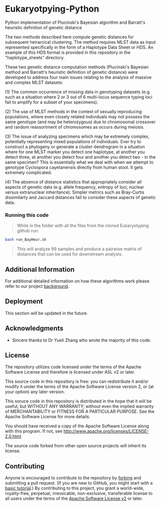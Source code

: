 # Eukaryotpying-Python
Python implementation of Plucinski's Bayesian algorithm and Barratt's heuristic definition of genetic distance

The two methods described here compute genetic distances for subsequent heirarcical clustering. The method requires MLST data as input represented specifically in the form of a Haplotype Data Sheet or HDS. An example of this HDS format is provided in this repository in the "haplotype_sheets" directory. 

These two genetic distance computation methods (Plucinski's Bayesian method and Barratt's heuristic definition of genetic distance) were developed to address four main issues relating to the analysis of massive and complex MLST datasets:

(1) The common occurrence of missing data in genotyping datasets (e.g. such as a situation where 2 or 3 out of 6 multi-locus sequence typing loci fail to amplify for a subset of your specimens).

(2) The use of MLST methods in the context of sexually reproducing populations, where even closely related individuals may not possess the same genotype (and may be heterozygous) due to chromosomal crossover and random reassortment of chromosomes as occurs during meiosis.

(3) The issue of analyzing specimens which may be extremely complex, potentially representing mixed populations of individuals. Ever try to construct a phylogeny or generate a cluster dendrogram in a situation where for one MLST marker you detect one haplotype, at another you detect three, at another you detect four and another you detect two - in the same specimen? This is essentially what we deal with when we attempt to genotype Cyclospora cayetanensis directly from human stool. It gets extremely complicated.

(4) The absence of distance statistics that appropriately consider all aspects of genetic data (e.g. allele frequency, entropy of loci, nuclear versus extranuclear inheritance). Simpler metrics such as Bray-Curtis dissimilarty and Jaccard distances fail to consider these aspects of genetic data.


### Running this code

>While in the folder with all the files from the cloned Eukaryotyping github run:

```bash
bash run_BayHeur.sh
```
> This will analyze 99 samples and produce a pairwise matrix of distances that can be used for downstream analysis.  


## Additional Information

For additional detailed information on how these algorithms work please refer to our project [background](background.md).


## Deployment

<!-- need to update once on SciComp and CDCgov github -->

This section will be updated in the future.


## Acknowledgments

* Sincere thanks to Dr Yueli Zhang who wrote the majority of this code.


## License
The repository utilizes code licensed under the terms of the Apache Software
License and therefore is licensed under ASL v2 or later.

This source code in this repository is free: you can redistribute it and/or modify it under
the terms of the Apache Software License version 2, or (at your option) any
later version.

This soruce code in this repository is distributed in the hope that it will be useful, but WITHOUT ANY
WARRANTY; without even the implied warranty of MERCHANTABILITY or FITNESS FOR A
PARTICULAR PURPOSE. See the Apache Software License for more details.

You should have received a copy of the Apache Software License along with this
program. If not, see http://www.apache.org/licenses/LICENSE-2.0.html

The source code forked from other open source projects will inherit its license.


## Contributing
Anyone is encouraged to contribute to the repository by [forking](https://help.github.com/articles/fork-a-repo)
and submitting a pull request. (If you are new to GitHub, you might start with a
[basic tutorial](https://help.github.com/articles/set-up-git).) By contributing
to this project, you grant a world-wide, royalty-free, perpetual, irrevocable,
non-exclusive, transferable license to all users under the terms of the
[Apache Software License v2](http://www.apache.org/licenses/LICENSE-2.0.html) or
later.
